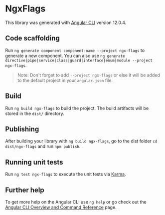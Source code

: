 # NgxFlags

This library was generated with [Angular CLI](https://github.com/angular/angular-cli) version 12.0.4.

## Code scaffolding

Run `ng generate component component-name --project ngx-flags` to generate a new component. You can also use `ng generate directive|pipe|service|class|guard|interface|enum|module --project ngx-flags`.
> Note: Don't forget to add `--project ngx-flags` or else it will be added to the default project in your `angular.json` file. 

## Build

Run `ng build ngx-flags` to build the project. The build artifacts will be stored in the `dist/` directory.

## Publishing

After building your library with `ng build ngx-flags`, go to the dist folder `cd dist/ngx-flags` and run `npm publish`.

## Running unit tests

Run `ng test ngx-flags` to execute the unit tests via [Karma](https://karma-runner.github.io).

## Further help

To get more help on the Angular CLI use `ng help` or go check out the [Angular CLI Overview and Command Reference](https://angular.io/cli) page.
